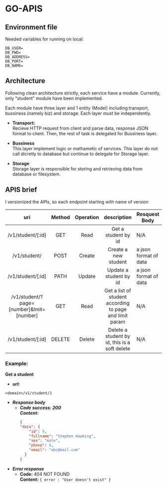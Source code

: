 # GO-APIS

## Environment file 

Needed variables for running on local:
```
DB_USER=
DB_PWD=
DB_ADDRESS=
DB_PORT=
DB_NAME=
```

## Architecture
Following clean architecture strictly, each service have a module. Currently, only "student" module have been implemented. <br/>

Each module have three layer and 1 entity (Model) including:transport, bussiness (namely biz) and storage. Each layer must be independently.

* **Transport:**<br/>Recieve HTTP request from client and parse data, response JSON format to client. Then, the rest of task is delegated for Bussiness layer.

* **Bussiness** <br/> This layer implement logic or mathametic of services. This layer do not call dicretly to database but continue to delegate for Storage layer.

* **Storage** <br/> Storage layer is responsible for storing and retrieving data from database or filesystem.
## APIS brief

I versionized the APIs, so each endpoint starting with name of version
 

|                  **uri**                 | **Method** | **Operation** |                     **description**                     | **Resquest Body**     |        **Response body**       |
|:----------------------------------------:|:----------:|:-------------:|:-------------------------------------------------------:|-----------------------|:------------------------------:|
| /v1/student/[:id]                        | GET        | Read          | Get a student by id                                     | N/A                   | a json format of data          |
| /v1/student/                             | POST       | Create        | Create a new student                                    | a json format of data | code of response               |
| /v1/student/[:id]                        | PATH       | Update        | Update a student by id                                  | a json format of data | code of response               |
| /v1/student/?page=[number]&lmit=[number] | GET        | Read          | Get a list of student according to page and limit param | N/A                   | a json format of array of data |
| /v1/student/[:id]                        | DELETE     | Delete        | Delete a student by id, this is a soft delete                                | N/A                   | code of response               |


### Example:
**Get a student**
* ***url:***
```
<domain>/v1/student/1
```
* ***Response body***
  * ***Code success: 200***<br/>
    ***Content:***
    ```json
    {
    "data": {
        "id": 9,
        "fullname": "Stephen Hawking",
        "sex": "male",
        "phone": 0,
        "email": "abc@mail.com"
      }
    }
    ```
* ***Error response***
  * **Code:** 404 NOT FOUND <br />
    **Content:** `{ error : "User doesn't exist" }`